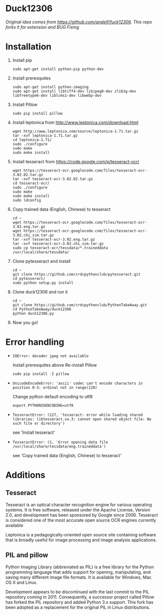 
# Duck12306

*Original idea comes from https://github.com/andelf/fuck12306. This repo forks it for extension and BUG Fixing*

# Installation

1. Install pip

	```
	sudo apt-get install python-pip python-dev
	```

2. Install preresquites

	```
	sudo apt-get install python-imaging
	sudo apt-get install libtiff4-dev libjpeg8-dev zlib1g-dev libfreetype6-dev liblcms1-dev libwebp-dev
	```

3. Install Pillow

	```
	sudo pip install pillow
	```

4. Install leptonica from http://www.leptonica.com/download.html

	```
	wget http://www.leptonica.com/source/leptonica-1.71.tar.gz
	tar -xvf leptonica-1.71.tar.gz
	cd leptonica-1.71/
	sudo ./configure
	sudo make
	sudo make install
	```

5. Install tesseract from https://code.google.com/p/tesseract-ocr/

	```
	wget https://tesseract-ocr.googlecode.com/files/tesseract-ocr-3.02.02.tar.gz
	tar -xvf tesseract-ocr-3.02.02.tar.gz
	cd tesseract-ocr/
	sudo ./configure
	sudo make
	sudo make install
	sudo ldconfig
	```

6. Copy trained data (English, Chinese) to tesseract

	```
	cd ~
	wget https://tesseract-ocr.googlecode.com/files/tesseract-ocr-3.02.eng.tar.gz
	wget https://tesseract-ocr.googlecode.com/files/tesseract-ocr-3.02.chi_sim.tar.gz
	tar -xvf tesseract-ocr-3.02.eng.tar.gz
	tar -xvf tesseract-ocr-3.02.chi_sim.tar.gz
	sudo cp tesseract-ocr/tessdata/*.traineddata /usr/local/share/tessdata/
	```

7. Clone pytesseract and install

	```
	cd ~
	git clone https://github.com/crdcpythonclub/pytesseract.git
	cd pytesseract/
	sudo python setup.py install
	```

8. Clone duck12306 and run it

	```
	cd ~
	git clone https://github.com/crdcpythonclub/PythonTakeAway.git
	cd PythonTakeAway/duck12306
	python duck12306.py
	```

9. Now you go!

# Error handling


 - `IOError: decoder jpeg not available`


	Install preresquites above
	Re-install Pillow
	
	```
	sudo pip install -I pillow
	``` 


- `UnicodeEncodeError: 'ascii' codec can't encode characters in position 0-3: ordinal not in range(128)`


	Change python default encoding to utf8
	
	```
	export PYTHONIOENCODING=utf8
	```


- `TesseractError: (127, 'tesseract: error while loading shared libraries: libtesseract.so.3: cannot open shared object file: No such file or directory')`


	see 'Install tesseract'


- `TesseractError: (1, 'Error opening data file /usr/local/share/tessdata/eng.traineddata')`


	see 'Copy trained data (English, Chinese) to tesseract'


# Additions

## Tesseract

Tesseract is an optical character recognition engine for various operating systems. It is free software, released under the Apache License, Version 2.0, and development has been sponsored by Google since 2006. Tesseract is considered one of the most accurate open source OCR engines currently available

Leptonica is a pedagogically-oriented open source site containing software that is broadly useful for image processing and image analysis applications.

## PIL and pillow

Python Imaging Library (abbreviated as PIL) is a free library for the Python programming language that adds support for opening, manipulating, and saving many different image file formats. It is available for Windows, Mac OS X and Linux. 

Development appears to be discontinued with the last commit to the PIL repository coming in 2011. Consequently, a successor project called Pillow has forked the PIL repository and added Python 3.x support. This fork has been adopted as a replacement for the original PIL in Linux distributions.



